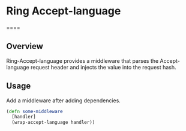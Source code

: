 # Ring Accept-language
====

## Overview

Ring-Accept-language provides a middleware that parses the Accept-language request header and injects the value into the request hash.

## Usage

Add a middleware after adding dependencies.

```Clojure
(defn some-middleware
  [handler]
  (wrap-accept-language handler))
```
